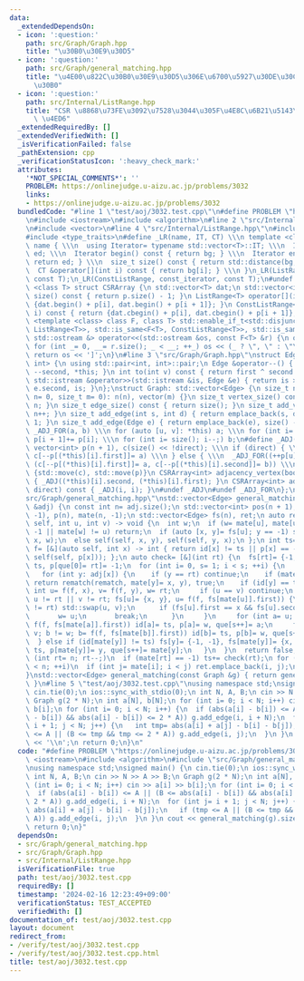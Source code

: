 ```yaml
---
data:
  _extendedDependsOn:
  - icon: ':question:'
    path: src/Graph/Graph.hpp
    title: "\u30B0\u30E9\u30D5"
  - icon: ':question:'
    path: src/Graph/general_matching.hpp
    title: "\u4E00\u822C\u30B0\u30E9\u30D5\u306E\u6700\u5927\u30DE\u30C3\u30C1\u30F3\
      \u30B0"
  - icon: ':question:'
    path: src/Internal/ListRange.hpp
    title: "CSR \u8868\u73FE\u3092\u7528\u3044\u305F\u4E8C\u6B21\u5143\u914D\u5217\
      \ \u4ED6"
  _extendedRequiredBy: []
  _extendedVerifiedWith: []
  _isVerificationFailed: false
  _pathExtension: cpp
  _verificationStatusIcon: ':heavy_check_mark:'
  attributes:
    '*NOT_SPECIAL_COMMENTS*': ''
    PROBLEM: https://onlinejudge.u-aizu.ac.jp/problems/3032
    links:
    - https://onlinejudge.u-aizu.ac.jp/problems/3032
  bundledCode: "#line 1 \"test/aoj/3032.test.cpp\"\n#define PROBLEM \"https://onlinejudge.u-aizu.ac.jp/problems/3032\"\
    \n#include <iostream>\n#include <algorithm>\n#line 2 \"src/Internal/ListRange.hpp\"\
    \n#include <vector>\n#line 4 \"src/Internal/ListRange.hpp\"\n#include <iterator>\n\
    #include <type_traits>\n#define _LR(name, IT, CT) \\\n template <class T> struct\
    \ name { \\\n  using Iterator= typename std::vector<T>::IT; \\\n  Iterator bg,\
    \ ed; \\\n  Iterator begin() const { return bg; } \\\n  Iterator end() const {\
    \ return ed; } \\\n  size_t size() const { return std::distance(bg, ed); } \\\n\
    \  CT &operator[](int i) const { return bg[i]; } \\\n }\n_LR(ListRange, iterator,\
    \ const T);\n_LR(ConstListRange, const_iterator, const T);\n#undef _LR\ntemplate\
    \ <class T> struct CSRArray {\n std::vector<T> dat;\n std::vector<int> p;\n size_t\
    \ size() const { return p.size() - 1; }\n ListRange<T> operator[](int i) { return\
    \ {dat.begin() + p[i], dat.begin() + p[i + 1]}; }\n ConstListRange<T> operator[](int\
    \ i) const { return {dat.cbegin() + p[i], dat.cbegin() + p[i + 1]}; }\n};\ntemplate\
    \ <template <class> class F, class T> std::enable_if_t<std::disjunction_v<std::is_same<F<T>,\
    \ ListRange<T>>, std::is_same<F<T>, ConstListRange<T>>, std::is_same<F<T>, CSRArray<T>>>,\
    \ std::ostream &> operator<<(std::ostream &os, const F<T> &r) {\n os << '[';\n\
    \ for (int _= 0, __= r.size(); _ < __; ++_) os << (_ ? \", \" : \"\") << r[_];\n\
    \ return os << ']';\n}\n#line 3 \"src/Graph/Graph.hpp\"\nstruct Edge: std::pair<int,\
    \ int> {\n using std::pair<int, int>::pair;\n Edge &operator--() { return --first,\
    \ --second, *this; }\n int to(int v) const { return first ^ second ^ v; }\n friend\
    \ std::istream &operator>>(std::istream &is, Edge &e) { return is >> e.first >>\
    \ e.second, is; }\n};\nstruct Graph: std::vector<Edge> {\n size_t n;\n Graph(size_t\
    \ n= 0, size_t m= 0): n(n), vector(m) {}\n size_t vertex_size() const { return\
    \ n; }\n size_t edge_size() const { return size(); }\n size_t add_vertex() { return\
    \ n++; }\n size_t add_edge(int s, int d) { return emplace_back(s, d), size() -\
    \ 1; }\n size_t add_edge(Edge e) { return emplace_back(e), size() - 1; }\n#define\
    \ _ADJ_FOR(a, b) \\\n for (auto [u, v]: *this) a; \\\n for (int i= 0; i < n; ++i)\
    \ p[i + 1]+= p[i]; \\\n for (int i= size(); i--;) b;\n#define _ADJ(a, b) \\\n\
    \ vector<int> p(n + 1), c(size() << !direct); \\\n if (direct) { \\\n  _ADJ_FOR(++p[u],\
    \ c[--p[(*this)[i].first]]= a) \\\n } else { \\\n  _ADJ_FOR((++p[u], ++p[v]),\
    \ (c[--p[(*this)[i].first]]= a, c[--p[(*this)[i].second]]= b)) \\\n } \\\n return\
    \ {std::move(c), std::move(p)}\n CSRArray<int> adjacency_vertex(bool direct) const\
    \ { _ADJ((*this)[i].second, (*this)[i].first); }\n CSRArray<int> adjacency_edge(bool\
    \ direct) const { _ADJ(i, i); }\n#undef _ADJ\n#undef _ADJ_FOR\n};\n#line 3 \"\
    src/Graph/general_matching.hpp\"\nstd::vector<Edge> general_matching(const CSRArray<int>\
    \ &adj) {\n const int n= adj.size();\n std::vector<int> pos(n + 1), que(n), id(n,\
    \ -1), p(n), mate(n, -1);\n std::vector<Edge> fs(n), ret;\n auto rematch= [&](auto\
    \ self, int u, int v) -> void {\n  int w;\n  if (w= mate[u], mate[u]= v; w ==\
    \ -1 || mate[w] != u) return;\n  if (auto [x, y]= fs[u]; y == -1) self(self, mate[w]=\
    \ x, w);\n  else self(self, x, y), self(self, y, x);\n };\n int ts= 0;\n auto\
    \ f= [&](auto self, int x) -> int { return id[x] != ts || p[x] == -1 ? x : (p[x]=\
    \ self(self, p[x])); };\n auto check= [&](int rt) {\n  fs[rt]= {-1, -1}, id[rt]=\
    \ ts, p[que[0]= rt]= -1;\n  for (int i= 0, s= 1; i < s; ++i) {\n   int x= que[i];\n\
    \   for (int y: adj[x]) {\n    if (y == rt) continue;\n    if (mate[y] == -1)\
    \ return rematch(rematch, mate[y]= x, y), true;\n    if (id[y] == ts) {\n    \
    \ int u= f(f, x), v= f(f, y), w= rt;\n     if (u == v) continue;\n     for (;\
    \ u != rt || v != rt; fs[u]= {x, y}, u= f(f, fs[mate[u]].first)) {\n      if (v\
    \ != rt) std::swap(u, v);\n      if (fs[u].first == x && fs[u].second == y) {\n\
    \       w= u;\n       break;\n      }\n     }\n     for (int a= u; a != w; a=\
    \ f(f, fs[mate[a]].first)) id[a]= ts, p[a]= w, que[s++]= a;\n     for (int b=\
    \ v; b != w; b= f(f, fs[mate[b]].first)) id[b]= ts, p[b]= w, que[s++]= b;\n  \
    \  } else if (id[mate[y]] != ts) fs[y]= {-1, -1}, fs[mate[y]]= {x, -1}, id[mate[y]]=\
    \ ts, p[mate[y]]= y, que[s++]= mate[y];\n   }\n  }\n  return false;\n };\n for\
    \ (int rt= n; rt--;)\n  if (mate[rt] == -1) ts+= check(rt);\n for (int i= 0; i\
    \ < n; ++i)\n  if (int j= mate[i]; i < j) ret.emplace_back(i, j);\n return ret;\n\
    }\nstd::vector<Edge> general_matching(const Graph &g) { return general_matching(g.adjacency_vertex(0));\
    \ }\n#line 5 \"test/aoj/3032.test.cpp\"\nusing namespace std;\nsigned main() {\n\
    \ cin.tie(0);\n ios::sync_with_stdio(0);\n int N, A, B;\n cin >> N >> A >> B;\n\
    \ Graph g(2 * N);\n int a[N], b[N];\n for (int i= 0; i < N; i++) cin >> a[i] >>\
    \ b[i];\n for (int i= 0; i < N; i++) {\n  if (abs(a[i] - b[i]) <= A || (B <= abs(a[i]\
    \ - b[i]) && abs(a[i] - b[i]) <= 2 * A)) g.add_edge(i, i + N);\n  for (int j=\
    \ i + 1; j < N; j++) {\n   int tmp= abs(a[i] + a[j] - b[i] - b[j]);\n   if (tmp\
    \ <= A || (B <= tmp && tmp <= 2 * A)) g.add_edge(i, j);\n  }\n }\n cout << general_matching(g).size()\
    \ << '\\n';\n return 0;\n}\n"
  code: "#define PROBLEM \"https://onlinejudge.u-aizu.ac.jp/problems/3032\"\n#include\
    \ <iostream>\n#include <algorithm>\n#include \"src/Graph/general_matching.hpp\"\
    \nusing namespace std;\nsigned main() {\n cin.tie(0);\n ios::sync_with_stdio(0);\n\
    \ int N, A, B;\n cin >> N >> A >> B;\n Graph g(2 * N);\n int a[N], b[N];\n for\
    \ (int i= 0; i < N; i++) cin >> a[i] >> b[i];\n for (int i= 0; i < N; i++) {\n\
    \  if (abs(a[i] - b[i]) <= A || (B <= abs(a[i] - b[i]) && abs(a[i] - b[i]) <=\
    \ 2 * A)) g.add_edge(i, i + N);\n  for (int j= i + 1; j < N; j++) {\n   int tmp=\
    \ abs(a[i] + a[j] - b[i] - b[j]);\n   if (tmp <= A || (B <= tmp && tmp <= 2 *\
    \ A)) g.add_edge(i, j);\n  }\n }\n cout << general_matching(g).size() << '\\n';\n\
    \ return 0;\n}"
  dependsOn:
  - src/Graph/general_matching.hpp
  - src/Graph/Graph.hpp
  - src/Internal/ListRange.hpp
  isVerificationFile: true
  path: test/aoj/3032.test.cpp
  requiredBy: []
  timestamp: '2024-02-16 12:23:49+09:00'
  verificationStatus: TEST_ACCEPTED
  verifiedWith: []
documentation_of: test/aoj/3032.test.cpp
layout: document
redirect_from:
- /verify/test/aoj/3032.test.cpp
- /verify/test/aoj/3032.test.cpp.html
title: test/aoj/3032.test.cpp
---
```

